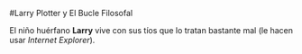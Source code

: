 #Larry Plotter y El Bucle Filosofal

El niño huérfano **Larry** vive con sus tíos que lo tratan bastante mal (le hacen usar *Internet Explorer*).
